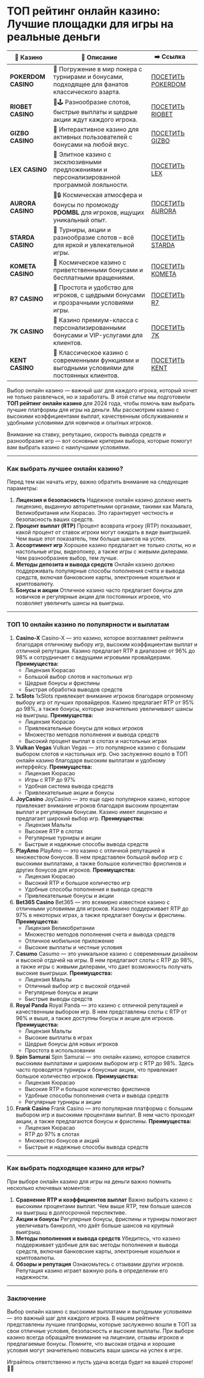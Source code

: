 # ТОП рейтинг онлайн казино: Лучшие площадки для игры на реальные деньги
| 🎰 Казино           | 📜 Описание                                                                                       | ➡️ Ссылка                                                                                          |   |
| ------------------- | ------------------------------------------------------------------------------------------------- | -------------------------------------------------------------------------------------------------- | - |
| **POKERDOM CASINO** | 🎲 Погружение в мир покера с турнирами и бонусами, подходящее для фанатов классического азарта.   | [ПОСЕТИТЬ POKERDOM](https://brandplay.link/FwVc4f)                                                 |   |
| **RIOBET CASINO**   | 🌟🕹️ Разнообразие слотов, быстрые выплаты и щедрые акции ждут каждого игрока.                    | [ПОСЕТИТЬ RIOBET](https://brandplay.link/TnjsxFvH)                                                 |   |
| **GIZBO CASINO**    | 🚀 Интерактивное казино для активных пользователей с бонусами на любой вкус.                      | [ПОСЕТИТЬ GIZBO](https://brandplay.link/rvzLrVLp)                                                  |   |
| **LEX CASINO**      | 🎰 Элитное казино с эксклюзивными предложениями и персонализированной программой лояльности.      | [ПОСЕТИТЬ LEX](https://brandplay.link/VMqNXPFs)                                                    |   |
| **AURORA CASINO**   | 🌌🔒 Космическая атмосфера и бонусы по промокоду **PDOMBL** для игроков, ищущих уникальный опыт. | [ПОСЕТИТЬ AURORA](https://10trafic-stat2.com/click/668546556bcc6313411604bc/6766/13031/subaccount) |   |
| **STARDA CASINO**   | 🌠 Турниры, акции и разнообразие слотов – всё для яркой и увлекательной игры.                     | [ПОСЕТИТЬ STARDA](https://brandplay.link/HDcDrxLk)                                                 |   |
| **KOMETA CASINO**   | 💫 Космическое казино с приветственными бонусами и бесплатными вращениями.                        | [ПОСЕТИТЬ KOMETA](https://brandplay.link/jHzFFYGv)                                                 |   |
| **R7 CASINO**       | 🎯 Простота и удобство для игроков, с щедрыми бонусами и прозрачными условиями игры.              | [ПОСЕТИТЬ R7](https://brandplay.link/dByFXP7h)                                                     |   |
| **7K CASINO**       | 💎 Казино премиум-класса с персонализированными бонусами и VIP-услугами для клиентов.             | [ПОСЕТИТЬ 7K](https://brandplay.link/dd46bNgD)                                                     |   |
| **KENT CASINO**     | 🎲 Классическое казино с современными функциями и выгодными условиями для постоянных клиентов.    | [ПОСЕТИТЬ KENT](https://brandplay.link/XRH1g6Vb)                                                   |   |
Выбор онлайн казино — важный шаг для каждого игрока, который хочет не только развлечься, но и заработать. В этой статье мы подготовили **ТОП рейтинг онлайн казино** для 2024 года, чтобы помочь вам выбрать лучшие платформы для игры на деньги. Мы рассмотрим казино с высокими коэффициентами выплат, качественным обслуживанием и удобными условиями для новичков и опытных игроков.

Внимание на ставку, репутацию, скорость вывода средств и разнообразие игр — вот основные критерии выбора, которые помогут вам выбрать казино с наилучшими условиями.

***

### Как выбрать лучшее онлайн казино?

Перед тем как начать игру, важно обратить внимание на следующие параметры:

1. **Лицензия и безопасность**
   Надежное онлайн казино должно иметь лицензию, выданную авторитетными органами, такими как Мальта, Великобритания или Кюрасао. Это гарантирует честность и безопасность ваших средств.
2. **Процент выплат (RTP)**
   Процент возврата игроку (RTP) показывает, какой процент от ставок игроки могут ожидать в виде выигрышей. Чем выше этот показатель, тем больше шансов на успех.
3. **Ассортимент игр**
   Хорошее казино предлагает не только слоты, но и настольные игры, видеопокер, а также игры с живыми дилерами. Чем разнообразнее выбор, тем лучше.
4. **Методы депозита и вывода средств**
   Онлайн казино должно поддерживать популярные способы пополнения счета и вывода средств, включая банковские карты, электронные кошельки и криптовалюту.
5. **Бонусы и акции**
   Отличное казино часто предлагает бонусы для новичков и регулярные акции для постоянных игроков, что позволяет увеличить шансы на выигрыш.

***

### ТОП 10 онлайн казино по популярности и выплатам

1. **Casino-X**
   Casino-X — это казино, которое возглавляет рейтинги благодаря отличному выбору игр, высоким коэффициентам выплат и отличной репутации. Казино предлагает RTP в диапазоне от 96% до 98% и сотрудничает с ведущими игровыми провайдерами.
   **Преимущества:**
   * Лицензия Кюрасао
   * Большой выбор слотов и настольных игр
   * Щедрые бонусы и фриспины
   * Быстрая обработка выводов средств
2. **1xSlots**
   1xSlots привлекает внимание игроков благодаря огромному выбору игр от лучших провайдеров. Казино предлагает RTP от 95% до 98%, а также бонусы, которые значительно увеличивают шансы на выигрыш.
   **Преимущества:**
   * Лицензия Кюрасао
   * Привлекательные бонусы для новых игроков
   * Множество методов пополнения и вывода средств
   * Высокий процент выплат в слотах и настольных играх
3. **Vulkan Vegas**
   Vulkan Vegas — это популярное казино с большим выбором слотов и настольных игр. Оно заслуженно вошло в ТОП онлайн казино благодаря высоким выплатам и удобному интерфейсу.
   **Преимущества:**
   * Лицензия Кюрасао
   * Игры с RTP до 97%
   * Удобная система вывода средств
   * Привлекательные акции и бонусы
4. **JoyCasino**
   JoyCasino — это еще одно популярное казино, которое привлекает внимание игроков благодаря высоким процентам выплат и регулярным бонусам. Казино имеет лицензию и предлагает широкий выбор игр.
   **Преимущества:**
   * Лицензия Мальты
   * Высокие RTP в слотах
   * Регулярные турниры и акции
   * Быстрые и надежные способы вывода средств
5. **PlayAmo**
   PlayAmo — это казино с отличной репутацией и множеством бонусов. В нем представлен большой выбор игр с высокими выплатами, а также большое количество фриспинов и других бонусов для игроков.
   **Преимущества:**
   * Лицензия Кюрасао
   * Высокий RTP и большое количество игр
   * Удобные способы пополнения и вывода средств
   * Привлекательные бонусы и акции
6. **Bet365 Casino**
   Bet365 — это всемирно известное казино с отличными условиями для игроков. Казино поддерживает RTP до 97% в некоторых играх, а также предлагает бонусы и фриспины.
   **Преимущества:**
   * Лицензия Великобритании
   * Множество методов пополнения счета и вывода средств
   * Отличное мобильное приложение
   * Высокие выплаты и честные условия
7. **Casumo**
   Casumo — это уникальное казино с современным дизайном и высокой отдачей на игры. В нем предлагают слоты с RTP до 98%, а также игры с живыми дилерами, что дает возможность получать высокие выигрыши.
   **Преимущества:**
   * Лицензия Мальты
   * Отличный выбор игр с высокой отдачей
   * Регулярные бонусы и акции
   * Быстрые выводы средств
8. **Royal Panda**
   Royal Panda — это казино с отличной репутацией и качественным выбором игр. В нем представлены слоты с RTP от 96% и выше, а также доступны бонусы и акции для игроков.
   **Преимущества:**
   * Лицензия Мальты
   * Высокие выплаты в играх
   * Щедрые бонусы для новых игроков
   * Простота в использовании
9. **Spin Samurai**
   Spin Samurai — это онлайн казино, которое славится высокими выплатами и широким выбором игр с RTP до 98%. Здесь часто проводятся турниры и бонусные акции, что привлекает большое количество игроков.
   **Преимущества:**
   * Лицензия Кюрасао
   * Высокие RTP и большое количество фриспинов
   * Удобные способы пополнения счета и вывода средств
   * Регулярные турниры и акции
10. **Frank Casino**
    Frank Casino — это популярная платформа с большим выбором игр и высокими процентами выплат. В нем часто проходят акции, а также предлагаются бонусы и фриспины.
    **Преимущества:**
    * Лицензия Кюрасао
    * RTP до 97% в слотах
    * Множество бонусов и акций
    * Быстрые и надежные способы вывода средств

***

### Как выбрать подходящее казино для игры?

При выборе онлайн казино для игры на деньги важно помнить несколько ключевых моментов:

1. **Сравнение RTP и коэффициентов выплат**
   Важно выбрать казино с высокими процентами выплат. Чем выше RTP, тем больше шансов на выигрыш в долгосрочной перспективе.
2. **Акции и бонусы**
   Регулярные бонусы, фриспины и турниры помогают увеличивать банкролл, что даёт больше шансов на крупный выигрыш.
3. **Методы пополнения и вывода средств**
   Убедитесь, что казино поддерживает удобные для вас методы пополнения и вывода средств, включая банковские карты, электронные кошельки и криптовалюты.
4. **Обзоры и репутация**
   Ознакомьтесь с отзывами других игроков. Репутация казино играет важную роль в определении его надежности.

***

### Заключение

Выбор онлайн казино с высокими выплатами и выгодными условиями — это важный шаг для каждого игрока. В нашем рейтинге представлены лучшие платформы, которые заслуженно вошли в ТОП за свои отличные условия, безопасность и высокие выплаты. При выборе казино всегда обращайте внимание на лицензии, отзывы игроков и предлагаемые бонусы. Помните, что высокая отдача и хорошие условия могут значительно повысить ваши шансы на успех в игре.

Играйтесь ответственно и пусть удача всегда будет на вашей стороне! 🎰💸
